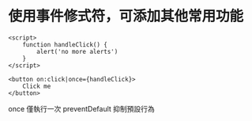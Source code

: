 # 使用事件修式符，可添加其他常用功能

```svelte
<script>
    function handleClick() {
        alert('no more alerts')
    }
</script>

<button on:click|once={handleClick}>
    Click me
</button>
```


once             僅執行一次
preventDefault   抑制預設行為